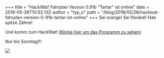 +++
title = "HackWat! Fahrplan Version 0.91b \"Tartar\" ist online"
date = 2018-05-28T10:52:13Z
author = "typ_o"
path = "/blog/2018/05/28/hackwat-fahrplan-version-0-91b-tartar-ist-online"
+++
Sei orange\! Sei flexibel\! Hab spitze Zähne\!

Und komm zum HackWat\! [(Klicke hier um das Programm zu
sehen)](https://flipdot.org/wiki/HackWat)

Nur bis Sonntag\!\!\!

![](https://flipdot.org/blog/uploads/monster_kl.serendipityThumb.JPG)
